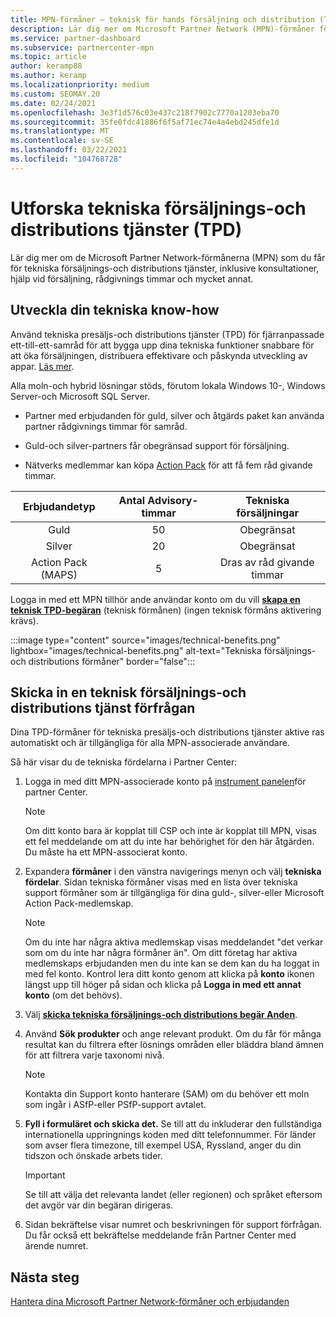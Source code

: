 ```yaml
---
title: MPN-förmåner – teknisk för hands försäljning och distribution (TPD)
description: Lär dig mer om Microsoft Partner Network (MPN)-förmåner för tekniska tjänster för försäljning och distribution (TPD)
ms.service: partner-dashboard
ms.subservice: partnercenter-mpn
ms.topic: article
author: keramp88
ms.author: keramp
ms.localizationpriority: medium
ms.custom: SEOMAY.20
ms.date: 02/24/2021
ms.openlocfilehash: 3e3f1d576c03e437c218f7902c7770a1203eba70
ms.sourcegitcommit: 35fe0fdc41886f6f5af71ec74e4a4ebd245dfe1d
ms.translationtype: MT
ms.contentlocale: sv-SE
ms.lasthandoff: 03/22/2021
ms.locfileid: "104768728"
---
```

# <a name="explore-technical-presales-and-deployment-services-tpd"></a>Utforska tekniska försäljnings-och distributions tjänster (TPD) 

Lär dig mer om de Microsoft Partner Network-förmånerna (MPN) som du får för tekniska försäljnings-och distributions tjänster, inklusive konsultationer, hjälp vid försäljning, rådgivnings timmar och mycket annat.

## <a name="develop-your-technical-know-how"></a>Utveckla din tekniska know-how

Använd tekniska presäljs-och distributions tjänster (TPD) för fjärranpassade ett-till-ett-samråd för att bygga upp dina tekniska funktioner snabbare för att öka försäljningen, distribuera effektivare och påskynda utveckling av appar. [Läs mer](https://aka.ms/TPD).

Alla moln-och hybrid lösningar stöds, förutom lokala Windows 10-, Windows Server-och Microsoft SQL Server. 

- Partner med erbjudanden för guld, silver och åtgärds paket kan använda partner rådgivnings timmar för samråd. 

- Guld-och silver-partners får obegränsad support för försäljning. 

- Nätverks medlemmar kan köpa [Action Pack](https://partner.microsoft.com/membership/action-pack) för att få fem råd givande timmar.  

|     Erbjudandetyp    | Antal Advisory-timmar |   Tekniska försäljningar   |
|:-----------------:|:------------------------:|:----------------------:|
|        Guld       |            50            |        Obegränsat       |
|       Silver      |            20            |        Obegränsat       |
| Action Pack (MAPS) |             5            | Dras av råd givande timmar |

Logga in med ett MPN tillhör ande användar konto om du vill **[skapa en teknisk TPD-begäran](https://partner.microsoft.com/dashboard/mpn/membership/benefits/technical/createadvisoryhours-servicerequest)** (teknisk förmånen) (ingen teknisk förmåns aktivering krävs).

:::image type="content" source="images/technical-benefits.png" lightbox="images/technical-benefits.png" alt-text="Tekniska försäljnings-och distributions förmåner" border="false":::

## <a name="submit-a-technical-presales-and-deployment-services-request"></a>Skicka in en teknisk försäljnings-och distributions tjänst förfrågan 

Dina TPD-förmåner för tekniska presäljs-och distributions tjänster aktive ras automatiskt och är tillgängliga för alla MPN-associerade användare. 

Så här visar du de tekniska fördelarna i Partner Center:

1. Logga in med ditt MPN-associerade konto på [instrument panelen](https://partner.microsoft.com/dashboard)för partner Center. 

   > [!NOTE]
   > Om ditt konto bara är kopplat till CSP och inte är kopplat till MPN, visas ett fel meddelande om att du inte har behörighet för den här åtgärden. Du måste ha ett MPN-associerat konto.

2. Expandera **förmåner** i den vänstra navigerings menyn och välj **tekniska fördelar**. Sidan tekniska förmåner visas med en lista över tekniska support förmåner som är tillgängliga för dina guld-, silver-eller Microsoft Action Pack-medlemskap. 

   > [!NOTE]
   > Om du inte har några aktiva medlemskap visas meddelandet "det verkar som om du inte har några förmåner än". Om ditt företag har aktiva medlemskaps erbjudanden men du inte kan se dem kan du ha loggat in med fel konto. Kontrol lera ditt konto genom att klicka på **konto** ikonen längst upp till höger på sidan och klicka på **Logga in med ett annat konto** (om det behövs).

3. Välj **[skicka tekniska försäljnings-och distributions begär Anden](https://partner.microsoft.com/dashboard/mpn/membership/benefits/technical/createadvisoryhours-servicerequest)**.

4. Använd **Sök produkter** och ange relevant produkt. Om du får för många resultat kan du filtrera efter lösnings områden eller bläddra bland ämnen för att filtrera varje taxonomi nivå.

   > [!NOTE]
   > Kontakta din Support konto hanterare (SAM) om du behöver ett moln som ingår i ASfP-eller PSfP-support avtalet.

5. **Fyll i formuläret och skicka det.** Se till att du inkluderar den fullständiga internationella uppringnings koden med ditt telefonnummer. För länder som avser flera timezone, till exempel USA, Ryssland, anger du din tidszon och önskade arbets tider.

   > [!IMPORTANT]
   > Se till att välja det relevanta landet (eller regionen) och språket eftersom det avgör var din begäran dirigeras.

6. Sidan bekräftelse visar numret och beskrivningen för support förfrågan. Du får också ett bekräftelse meddelande från Partner Center med ärende numret.

## <a name="next-steps"></a>Nästa steg

[Hantera dina Microsoft Partner Network-förmåner och erbjudanden](manage-your-partner-network-benefits.md)
